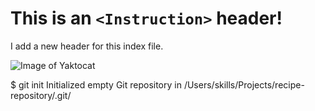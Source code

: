 # This is an `<Instruction>` header!

I add a new header for this index file.

![Image of Yaktocat](https://octodex.github.com/images/yaktocat.png)

$ git init
Initialized empty Git repository in /Users/skills/Projects/recipe-repository/.git/
